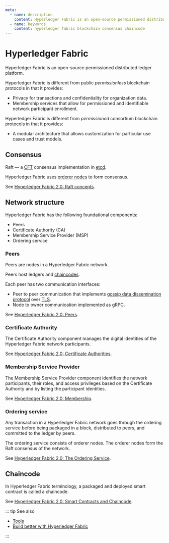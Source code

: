 ```yaml
---
meta:
  - name: description
    content: Hyperledger Fabric is an open-source permissioned distributed ledger platform. Learn about the Hyperledger Fabric consensus, network structure, and chaincodes.
  - name: keywords
    content: hyperledger fabric blockchain consensus chaincode
---
```


# Hyperledger Fabric

Hyperledger Fabric is an open-source permissioned distributed ledger platform.

Hyperledger Fabric is different from public *permissionless* blockchain protocols in that it provides:

* Privacy for transactions and confidentiality for organization data.
* Membership services that allow for permissioned and identifiable network participant enrollment.

Hyperledger Fabric is different from *permissioned* consortium blockchain protocols in that it provides:

* A modular architecture that allows customization for particular use cases and trust models.

## Consensus

Raft — a [CFT](/glossary/cft) consensus implementation in [etcd](https://etcd.io/).

Hyperledger Fabric uses [orderer nodes](#ordering-service) to form consensus.

See [Hyperledger Fabric 2.0: Raft concepts](https://hyperledger-fabric.readthedocs.io/en/release-2.0/orderer/ordering_service.html#raft-concepts).

## Network structure

Hyperledger Fabric has the following foundational components:

* Peers
* Certificate Authority (CA)
* Membership Service Provider (MSP)
* Ordering service

### Peers

Peers are nodes in a Hyperledger Fabric network.

Peers host ledgers and [chaincodes](#chaincode).

Each peer has two communication interfaces:

* Peer to peer communication that implements [gossip data dissemination protocol](https://hyperledger-fabric.readthedocs.io/en/release-2.0/gossip.html) over [TLS](https://hyperledger-fabric.readthedocs.io/en/release-2.0/enable_tls.html).
* Node to owner communication implemented as gRPC.

See [Hyperledger Fabric 2.0: Peers](https://hyperledger-fabric.readthedocs.io/en/release-2.0/peers/peers.html).

### Certificate Authority

The Certificate Authority component manages the digital identities of the Hyperledger Fabric network participants.

See [Hyperledger Fabric 2.0: Certificate Authorities](https://hyperledger-fabric.readthedocs.io/en/release-2.0/identity/identity.html#certificate-authorities).

### Membership Service Provider

The Membership Service Provider component identifies the network participants, their roles, and access privileges based on the Certificate Authority and by listing the participant identities.

See [Hyperledger Fabric 2.0: Membership](https://hyperledger-fabric.readthedocs.io/en/release-2.0/membership/membership.html).

### Ordering service

Any transaction in a Hyperledger Fabric network goes through the ordering service before being packaged in a block, distributed to peers, and committed to the ledger by peers.

The ordering service consists of orderer nodes. The orderer nodes form the Raft consensus of the network.

See [Hyperledger Fabric 2.0: The Ordering Service](https://hyperledger-fabric.readthedocs.io/en/release-2.0/orderer/ordering_service.html).

## Chaincode

In Hyperledger Fabric terminology, a packaged and deployed smart contract is called a chaincode.

See [Hyperledger Fabric 2.0: Smart Contracts and Chaincode](https://hyperledger-fabric.readthedocs.io/en/release-2.0/smartcontract/smartcontract.html).

::: tip See also

* [Tools](/operations/fabric/tools)
* <a href="https://chainstack.com/build-better-with-fabric/" rel="dofollow" target="_blank">Build better with Hyperledger Fabric</a>

:::
